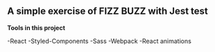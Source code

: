 ## A simple exercise of FIZZ BUZZ with Jest test

**Tools in this project**

-React
-Styled-Components
-Sass
-Webpack
-React animations
